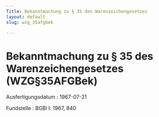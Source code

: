 ```yaml
---
Title: Bekanntmachung zu § 35 des Warenzeichengesetzes
layout: default
slug: wzg_35afgbek

---
```


# Bekanntmachung zu § 35 des Warenzeichengesetzes (WZG§35AFGBek)

Ausfertigungsdatum
:   1967-07-21

Fundstelle
:   BGBl I: 1967, 840

